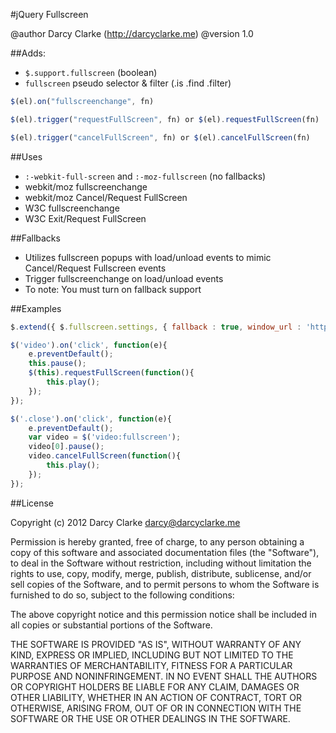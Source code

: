 #jQuery Fullscreen

@author Darcy Clarke (http://darcyclarke.me)
@version 1.0
 
##Adds: 
 
- `$.support.fullscreen` (boolean)
- `fullscreen` pseudo selector & filter (.is .find .filter)

```javascript
$(el).on("fullscreenchange", fn)
```
```javascript
$(el).trigger("requestFullScreen", fn) or $(el).requestFullScreen(fn)
```
```javascript
$(el).trigger("cancelFullScreen", fn) or $(el).cancelFullScreen(fn)
```

##Uses
 
- `:-webkit-full-screen` and `:-moz-fullscreen` (no fallbacks)
- webkit/moz fullscreenchange
- webkit/moz Cancel/Request FullScreen 
- W3C fullscreenchange 
- W3C Exit/Request FullScreen 
 
##Fallbacks
 
- Utilizes fullscreen popups with load/unload events to mimic Cancel/Request Fullscreen events
- Trigger fullscreenchange on load/unload events
- To note: You must turn on fallback support 
 
##Examples

```javascript
$.extend({ $.fullscreen.settings, { fallback : true, window_url : 'http://google.com' });
```

```javascript
$('video').on('click', function(e){
	e.preventDefault();
	this.pause();
	$(this).requestFullScreen(function(){
		this.play();	
	});
});
```

```javascript
$('.close').on('click', function(e){
	e.preventDefault();
	var video = $('video:fullscreen');
	video[0].pause();
	video.cancelFullScreen(function(){
		this.play();
	});
});
```

##License

Copyright (c) 2012 Darcy Clarke <darcy@darcyclarke.me>

Permission is hereby granted, free of charge, to any person obtaining a copy of this software and associated documentation files (the "Software"), to deal in the Software without restriction, including without limitation the rights to use, copy, modify, merge, publish, distribute, sublicense, and/or sell copies of the Software, and to permit persons to whom the Software is furnished to do so, subject to the following conditions:

The above copyright notice and this permission notice shall be included in all copies or substantial portions of the Software.

THE SOFTWARE IS PROVIDED "AS IS", WITHOUT WARRANTY OF ANY KIND, EXPRESS OR IMPLIED, INCLUDING BUT NOT LIMITED TO THE WARRANTIES OF MERCHANTABILITY, FITNESS FOR A PARTICULAR PURPOSE AND NONINFRINGEMENT. IN NO EVENT SHALL THE AUTHORS OR COPYRIGHT HOLDERS BE LIABLE FOR ANY CLAIM, DAMAGES OR OTHER LIABILITY, WHETHER IN AN ACTION OF CONTRACT, TORT OR OTHERWISE, ARISING FROM, OUT OF OR IN CONNECTION WITH THE SOFTWARE OR THE USE OR OTHER DEALINGS IN THE SOFTWARE. 